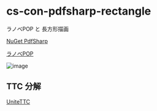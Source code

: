 # cs-con-pdfsharp-rectangle
ラノベPOP と 長方形描画

[NuGet PdfSharp](https://www.nuget.org/packages/PdfSharp/)

[ラノベPOP](http://www.fontna.com/blog/1706/)

![image](https://user-images.githubusercontent.com/1501327/131205500-896fa3b8-13c2-4cba-a7f6-aac7d365d146.png)


## TTC 分解
[UniteTTC](http://yozvox.web.fc2.com/556E697465545443.html)

